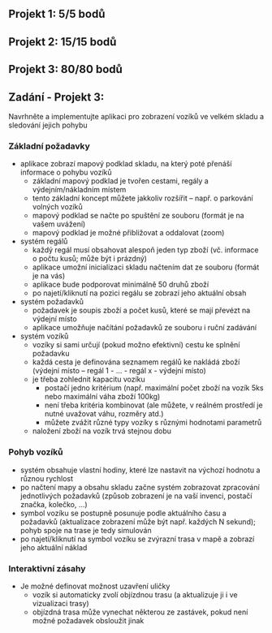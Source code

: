 ## Projekt 1: 5/5 bodů
## Projekt 2: 15/15 bodů
## Projekt 3: 80/80 bodů

## Zadání - Projekt 3: 
Navrhněte a implementujte aplikaci pro zobrazení vozíků ve velkém skladu a sledování jejich pohybu

### Základní požadavky
 - aplikace zobrazí mapový podklad skladu, na který poté přenáší informace o pohybu vozíků
   - základní mapový podklad je tvořen cestami, regály a výdejním/nákladním místem
   - tento základní koncept můžete jakkoliv rozšířit – např. o parkování volných vozíků
   - mapový podklad se načte po spuštění ze souboru (formát je na vašem uvážení)
   - mapový podklad je možné přibližovat a oddalovat (zoom)
 - systém regálů
   - každý regál musí obsahovat alespoň jeden typ zboží (vč. informace o počtu kusů; může být i prázdný)
   - aplikace umožní inicializaci skladu načtením dat ze souboru (formát je na vás)
   - aplikace bude podporovat minimálně 50 druhů zboží
   - po najetí/kliknutí na pozici regálu se zobrazí jeho aktuální obsah
 - systém požadavků
   - požadavek je soupis zboží a počet kusů, které se mají převézt na výdejní místo
   - aplikace umožňuje načítání požadavků ze souboru i ruční zadávání
 - systém vozíků
   - vozíky si sami určují (pokud možno efektivní) cestu ke splnění požadavku
   - každá cesta je definována seznamem regálů ke nakládá zboží (výdejní místo – regál 1 - … - regál x - výdejní místo)
   - je třeba zohlednit kapacitu vozíku
      - postačí jedno kritérium (např. maximální počet zboží na vozík 5ks nebo maximální váha zboží 100kg)
      - není třeba kritéria kombinovat (ale můžete, v reálném prostředí je nutné uvažovat váhu, rozměry atd.)
      - můžete zvážit různé typy vozíky s různými hodnotami parametrů
   - naložení zboží na vozík trvá stejnou dobu
### Pohyb vozíků
 - systém obsahuje vlastní hodiny, které lze nastavit na výchozí hodnotu a různou rychlost
 - po načtení mapy a obsahu skladu začne systém zobrazovat zpracování jednotlivých požadavků (způsob zobrazení je na vaší invenci, postačí značka, kolečko, ...)
 - symbol vozíku se postupně posunuje podle aktuálního času a požadavků (aktualizace zobrazení může být např. každých N sekund); pohyb spoje na trase je tedy simulován
 - po najetí/kliknutí na symbol vozíku se zvýrazní trasa v mapě a zobrazí jeho aktuální náklad
### Interaktivní zásahy
 - Je možné definovat možnost uzavření uličky
   - vozík si automaticky zvolí objízdnou trasu (a aktualizuje ji i ve vizualizaci trasy)
   - objízdná trasa může vynechat některou ze zastávek, pokud není možné požadavek obsloužit jinak
